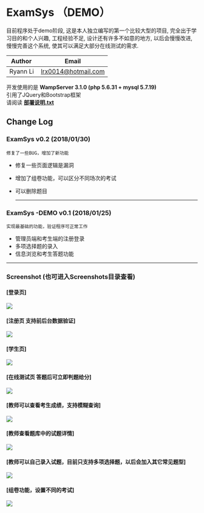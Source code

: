 ExamSys （DEMO）
===========================
目前程序处于demo阶段, 这是本人独立编写的第一个比较大型的项目, 完全出于学习目的和个人兴趣, 工程经验不足, 设计还有许多不如意的地方, 以后会慢慢改进, 慢慢完善这个系统, 使其可以满足大部分在线测试的需求. <br>

  Author  | Email
  ------------- | -------------
 Ryann Li  | lrx0014@hotmail.com

开发使用的是 **WampServer 3.1.0 (php 5.6.31 + mysql 5.7.19)** <br>
引用了JQuery和Bootstrap框架 <br>
请阅读 [**部署说明.txt**](https://github.com/lrx0014/ExamSys/blob/master/%E9%83%A8%E7%BD%B2%E8%AF%B4%E6%98%8E.txt "部署说明") <br>

Change Log
-----------
### ExamSys v0.2 (2018/01/30)
    修复了一些BUG，增加了新功能
* 修复一些页面逻辑是漏洞
* 增加了组卷功能，可以区分不同场次的考试
* 可以删除题目
  
  <hr>
  
### ExamSys -DEMO v0.1 (2018/01/25)
    实现最基础的功能，验证程序可正常工作
  * 管理员端和考生端的注册登录
  * 多项选择题的录入
  * 信息浏览和考生答题功能
  
  <hr>
  
### Screenshot (也可进入Screenshots目录查看)

#### [登录页]
![](https://github.com/lrx0014/ExamSys/blob/master/Screenshots/login_page.PNG)

#### [注册页 支持前后台数据验证]
![](https://github.com/lrx0014/ExamSys/blob/master/Screenshots/SignUp_page.PNG)

#### [学生页]
![](https://github.com/lrx0014/ExamSys/blob/master/Screenshots/StudentInfo_page.PNG)

#### [在线测试页 答题后可立即判题给分]
![](https://github.com/lrx0014/ExamSys/blob/master/Screenshots/Test_page.PNG)

#### [教师可以查看考生成绩，支持模糊查询]
![](https://github.com/lrx0014/ExamSys/blob/master/Screenshots/Teacher_1.PNG)

#### [教师查看题库中的试题详情]
![](https://github.com/lrx0014/ExamSys/blob/master/Screenshots/Teacher_2.PNG)

#### [教师可以自己录入试题，目前只支持多项选择题，以后会加入其它常见题型]
![](https://github.com/lrx0014/ExamSys/blob/master/Screenshots/Teacher_3.PNG)

#### [组卷功能，设置不同的考试]
![](https://github.com/lrx0014/ExamSys/blob/master/Screenshots/Teacher_4.PNG)
